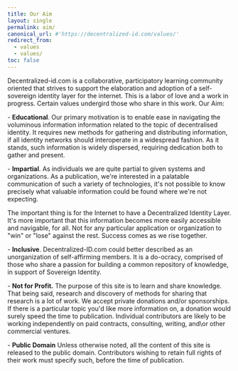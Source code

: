```yaml
---
title: Our Aim
layout: single
permalink: aim/
canonical_url: #'https://decentralized-id.com/values/'
redirect_from: 
  - values
  - values/
toc: false
---
```


Decentralized-id.com is a collaborative, participatory learning community oriented that strives to support the elaboration and adoption of a self-sovereign identity layer for the internet. This is a labor of love and a work in progress. Certain values undergird those who share in this work. Our Aim:

\-          **Educational**.  Our primary motivation is to enable ease in navigating the voluminous information information related to the topic of decentralised identity. It requires new methods for gathering and distributing information, if all identity networks should interoperate in a widespread fashion. As it stands, such information is widely dispersed, requiring dedication both to gather and present. 

\-          **Impartial**.  As individuals we are quite partial to given systems and organizations. As a publication, we're interested in a palatable communication of such a variety of technologies, it's not possible to know precisely what valuable information could be found where we're not expecting. 

The important thing is for the Internet to have a Decentralized Identity Layer. It's more important that this information becomes more easily accessible and navigable, for all. Not for any particular application or organization to "win" or "lose" against the rest. Success comes as we rise together. 

\-          **Inclusive**.  Decentralized-ID.com could better described as an unorganization of self-affirming members. It is a do-ocracy, comprised of those who share a passion for building a common repository of knowledge, in support of Sovereign Identity. 

\-          **Not for Profit.**  The purpose of this site is to learn and share knowledge. That being said, research and discovery of methods for sharing that research is a lot of work. We accept private donations and/or sponsorships. If there is a particular topic you'd like more information on, a donation would surely speed the time to publication. Individual contributors are likely to be working independently on paid contracts, consulting, writing, and\or other commercial ventures.

\-          **Public Domain** Unless otherwise noted, all the content of this site is released to the public domain. Contributors wishing to retain full rights of their work must specify such, before the time of publication.